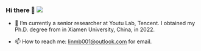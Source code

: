 ### Hi there 👋 ![]( https://visitor-badge.glitch.me/badge?page_id=lmbxmu.homepage)



- 🔭 I’m currently a senior researcher at Youtu Lab, Tencent. I obtained my Ph.D. degree from in Xiamen University, China, in 2022.

- 📫 How to reach me: linmb001@outlook.com for email.
